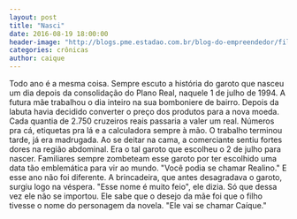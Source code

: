 ```yaml
---
layout: post
title: "Nasci"
date: 2016-08-19 18:00:00
header-image: "http://blogs.pme.estadao.com.br/blog-do-empreendedor/files/2016/04/REAL_NAKAGAWA_BLOG.jpg"
categories: crônicas
author: caique
---
```


Todo ano é a mesma coisa. Sempre escuto a história do garoto que nasceu um dia depois da consolidação do Plano Real, naquele 1 de julho de 1994.<!--break-->
A futura mãe trabalhou o dia inteiro na sua bomboniere de bairro. Depois da labuta havia decidido converter o preço dos produtos para a nova moeda. Cada quantia de 2.750 cruzeiros reais passaria a valer um real.
Números pra cá, etiquetas pra lá e a calculadora sempre à mão. O trabalho terminou tarde, já era madrugada. 
Ao se deitar na cama, a comerciante sentiu fortes dores na região abdominal. Era o tal garoto que escolheu o 2 de julho para nascer.
Familiares sempre zombeteam esse garoto por ter escolhido uma data tão emblemática para vir ao mundo. "Você podia se chamar Realino."
E esse ano não foi diferente. A brincadeira, que antes desagradava o garoto, surgiu logo na véspera. 
"Esse nome é muito feio", ele dizia. Só que dessa vez ele não se importou. Ele sabe que o desejo da mãe foi que o filho tivesse o nome do personagem da novela. "Ele vai se chamar Caíque."
